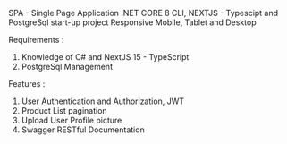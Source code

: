 SPA - Single Page Application
.NET CORE 8 CLI, NEXTJS - Typescipt and PostgreSql start-up project
Responsive Mobile, Tablet and Desktop

Requirements :
1. Knowledge of C# and NextJS 15 - TypeScript
2. PostgreSql Management

Features :
1. User Authentication and Authorization, JWT
2. Product List pagination
3. Upload User Profile picture
4. Swagger RESTful Documentation


